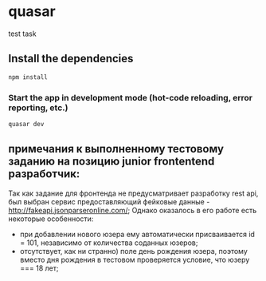 # quasar
test task

## Install the dependencies
```bash
npm install
```

### Start the app in development mode (hot-code reloading, error reporting, etc.)
```bash
quasar dev
```
## примечания к выполненному тестовому заданию на позицию junior frontentend разработчик:

Так как задание для фронтенда не предусматривает разработку rest api, был выбран сервис предоставляющий фейковые данные - http://fakeapi.jsonparseronline.com/;
Однако оказалось в его работе есть некоторые особенности:
  - при добавлении нового юзера ему автоматически присваивается id = 101, независимо от количества соданных юзеров;
  - отсутствует, как ни странно) поле день рождения юзера, поэтому вместо дня рождения в тестовом проверяется условие, что юзеру === 18 лет;
